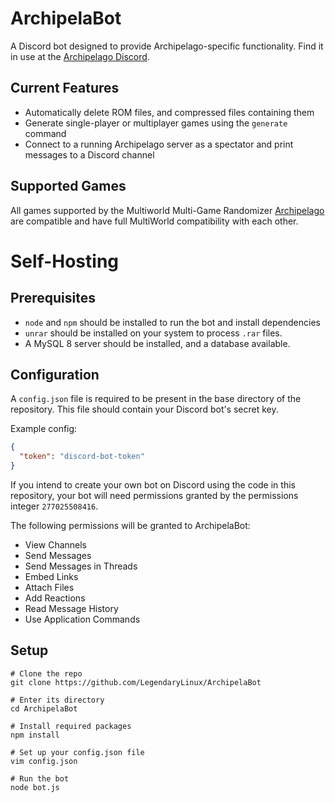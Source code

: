# ArchipelaBot
A Discord bot designed to provide Archipelago-specific functionality.
Find it in use at the [Archipelago Discord](https://discord.gg/B5pjMYy).

## Current Features
- Automatically delete ROM files, and compressed files containing them
- Generate single-player or multiplayer games using the `generate` command
- Connect to a running Archipelago server as a spectator and print messages to a Discord channel

## Supported Games
All games supported by the Multiworld Multi-Game Randomizer
[Archipelago](https://github.com/ArchipelagoMW/Archipelago)
are compatible and have full MultiWorld compatibility with each other.

# Self-Hosting

## Prerequisites
- `node` and `npm` should be installed to run the bot and install dependencies
- `unrar` should be installed on your system to process `.rar` files.
- A MySQL 8 server should be installed, and a database available.

## Configuration
A `config.json` file is required to be present in the base directory of the repository. This file should contain
your Discord bot's secret key.

Example config:
```json
{
  "token": "discord-bot-token"
}
```

If you intend to create your own bot on Discord using the code in this repository, your bot will need
permissions granted by the permissions integer `277025508416`.

The following permissions will be granted
to ArchipelaBot:
- View Channels
- Send Messages
- Send Messages in Threads
- Embed Links
- Attach Files
- Add Reactions
- Read Message History
- Use Application Commands

## Setup
```shell script
# Clone the repo
git clone https://github.com/LegendaryLinux/ArchipelaBot

# Enter its directory
cd ArchipelaBot

# Install required packages
npm install

# Set up your config.json file
vim config.json

# Run the bot
node bot.js
```
